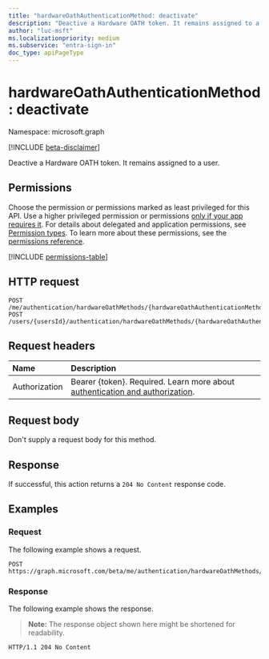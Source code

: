 ```yaml
---
title: "hardwareOathAuthenticationMethod: deactivate"
description: "Deactive a Hardware OATH token. It remains assigned to a user."
author: "luc-msft"
ms.localizationpriority: medium
ms.subservice: "entra-sign-in"
doc_type: apiPageType
---
```


# hardwareOathAuthenticationMethod: deactivate

Namespace: microsoft.graph

[!INCLUDE [beta-disclaimer](../../includes/beta-disclaimer.md)]

Deactive a Hardware OATH token. It remains assigned to a user.

## Permissions

Choose the permission or permissions marked as least privileged for this API. Use a higher privileged permission or permissions [only if your app requires it](/graph/permissions-overview#best-practices-for-using-microsoft-graph-permissions). For details about delegated and application permissions, see [Permission types](/graph/permissions-overview#permission-types). To learn more about these permissions, see the [permissions reference](/graph/permissions-reference).

<!-- {
  "blockType": "permissions",
  "name": "hardwareoathauthenticationmethod-deactivate-permissions"
}
-->
[!INCLUDE [permissions-table](../includes/permissions/hardwareoathauthenticationmethod-deactivate-permissions.md)]

## HTTP request

<!-- {
  "blockType": "ignored"
}
-->
``` http
POST /me/authentication/hardwareOathMethods/{hardwareOathAuthenticationMethodId}/deactivate
POST /users/{usersId}/authentication/hardwareOathMethods/{hardwareOathAuthenticationMethodId}/deactivate
```

## Request headers

|Name|Description|
|:---|:---|
|Authorization|Bearer {token}. Required. Learn more about [authentication and authorization](/graph/auth/auth-concepts).|

## Request body

Don't supply a request body for this method.

## Response

If successful, this action returns a `204 No Content` response code.

## Examples

### Request

The following example shows a request.
<!-- {
  "blockType": "request",
  "name": "hardwareoathauthenticationmethodthis.deactivate"
}
-->
``` http
POST https://graph.microsoft.com/beta/me/authentication/hardwareOathMethods/{hardwareOathAuthenticationMethodId}/deactivate
```


### Response

The following example shows the response.
>**Note:** The response object shown here might be shortened for readability.
<!-- {
  "blockType": "response",
  "truncated": true
}
-->
``` http
HTTP/1.1 204 No Content
```

